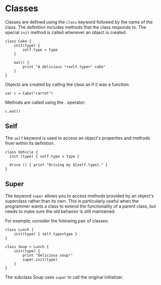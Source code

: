 [comment]: # (Morpho classes help file)
[version]: # (0.5)

[toplevel]: #

# Classes
[tagclass]: # (class)

Classes are defined using the `class` keyword followed by the name of the class.
The definition includes methods  that the class responds to. The special `init` method
is called whenever an object is created.

    class Cake {
        init(type) {
            self.type = type
        }

        eat() {
            print "A delicious "+self.type+" cake"
        }
    }

Objects are created by calling the class as if it was a function:

    var c = Cake("carrot")

Methods are called using the . operator:

    c.eat()

[showsubtopics]: # (subtopics)

## Self
[tagself]: # (self)

The `self` keyword is used to access an object's properties and methods from within its definition.

    class Vehicle {
      init (type) { self.type = type }

      drive () { print "Driving my ${self.type}." }
    }

## Super
[tagsuper]: # (super)

The keyword `super` allows you to access methods provided by an object's superclass rather than its own. This is particularly useful when the programmer wants a class to extend the functionality of a parent class, but needs to make sure the old behavior is still maintained.

For example, consider the following pair of classes:

    class Lunch {
        init(type) { self.type=type }
    }

    class Soup < Lunch {
        init(type) {
            print "Delicious soup!"
            super.init(type)
        }
    }

The subclass Soup uses `super` to call the original initializer.
